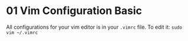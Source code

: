 # 01 Vim Configuration Basic

All configurations for your vim editor is in your `.vimrc` file.
To edit it: `sudo vim ~/.vimrc`
